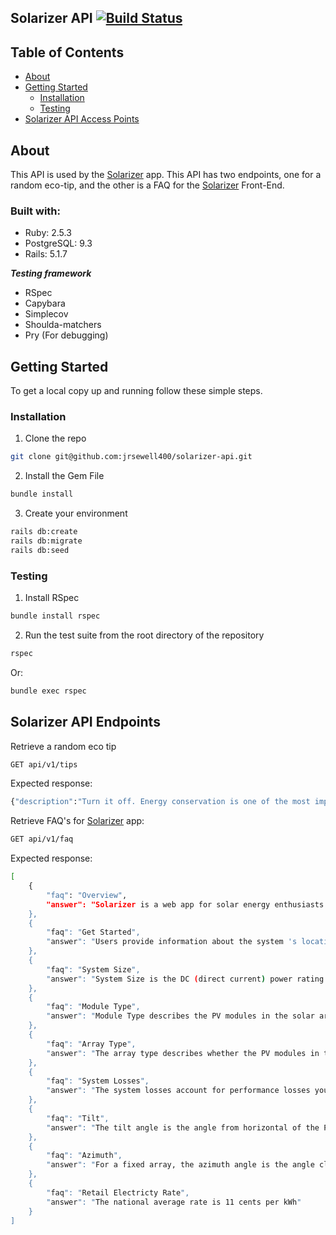 ## Solarizer API [![Build Status](https://travis-ci.com/jrsewell400/solarizer-api.svg?branch=master)](https://travis-ci.com/github/jrsewell400/solarize-api)

## Table of Contents

* [About](#about)
* [Getting Started](#getting-started)
  * [Installation](#installation)
  * [Testing](#testing)
* [Solarizer API Access Points](#solarizer-api-endpoints)

## About

This API is used by the [Solarizer](https://github.com/PaulDebevec/solarizer) app. This API has two endpoints, one for a random eco-tip, and the other is a FAQ for the [Solarizer](https://github.com/PaulDebevec/solarizer) Front-End.

### Built with:

- Ruby: 2.5.3
- PostgreSQL: 9.3
- Rails: 5.1.7

***Testing framework***
- RSpec
- Capybara
- Simplecov
- Shoulda-matchers
- Pry (For debugging)

## Getting Started

To get a local copy up and running follow these simple steps. 

### Installation

1. Clone the repo
```sh
git clone git@github.com:jrsewell400/solarizer-api.git
```
2. Install the Gem File
```sh
bundle install
```
3. Create your environment
```sh
rails db:create
rails db:migrate
rails db:seed
```

### Testing

1. Install RSpec

```sh
bundle install rspec
```
2. Run the test suite from the root directory of the repository

```sh
rspec 
```
Or:

```sh
bundle exec rspec 
```

## Solarizer API Endpoints

Retrieve a random eco tip
```sh
GET api/v1/tips
```
Expected response: 
```sh
{"description":"Turn it off. Energy conservation is one of the most important things you can do to reduce your carbon footprint."}
```
Retrieve FAQ's for [Solarizer](https://github.com/PaulDebevec/solarizer) app:
```sh
GET api/v1/faq
```
Expected response: 
```sh
[
    {
        "faq": "Overview",
        "answer": "Solarizer is a web app for solar energy enthusiasts seeking estimates on electricity production of a photovoltaic (PV) system based on a few simple inputs."
    },
    {
        "faq": "Get Started",
        "answer": "Users provide information about the system 's location, basic design parameters, and an optional historical monthly energy usage. Solarizer calculates estimates of the system 's annual and monthly electricity production, and an estimate of the value of that electricity."
    },
    {
        "faq": "System Size",
        "answer": "System Size is the DC (direct current) power rating of the PV array in kilowatts (kW) at standard test conditions. The default size if usually 4kW."
    },
    {
        "faq": "Module Type",
        "answer": "Module Type describes the PV modules in the solar array.  Most module types will be Standard."
    },
    {
        "faq": "Array Type",
        "answer": "The array type describes whether the PV modules in the array are fixed, or whether they move to track the movement of the sun across the sky with one or two axes of rotation. The default value is for a fixed array, For systems with fixed arrays, you can choose between an open rack or a roof mount option. The open rack option is appropriate for ground-mounted systems"
    },
    {
        "faq": "System Losses",
        "answer": "The system losses account for performance losses you would expect in a real system that are not explicitly calculated by Solarizer. Several categories make up the system losses, including soiling, shading, snow, and more.  The default system loss percentage is 14%"
    },
    {
        "faq": "Tilt",
        "answer": "The tilt angle is the angle from horizontal of the PV modules in the array. For a fixed array, the tilt angle is genereally between 0-45%. The default value is 20 degrees."
    },
    {
        "faq": "Azimuth",
        "answer": "For a fixed array, the azimuth angle is the angle clockwise from true north describing the direction that the array faces. An azimuth angle of 180° is for a south-facing array, and an azimuth angle of zero degrees is for a north-facing array. For reference: N = 0°, NE = 45°, E = 90°, SE = 135°, S = 180°, SW = 225°, W = 270°, SW = 315 °"
    },
    {
        "faq": "Retail Electricty Rate",
        "answer": "The national average rate is 11 cents per kWh"
    }
]

```
